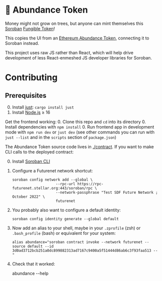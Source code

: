 🌳 Abundance Token
==================

Money might not grow on trees, but anyone can mint themselves this [Soroban](https://eips.ethereum.org/EIPS/eip-20) [Fungible Token](https://soroban.stellar.org/docs/reference/interfaces/token-interface)!

This copies the UI from an [Ethereum Abundance Token](https://github.com/chadoh/abundance-token), connecting it to Soroban instead.

This project uses raw JS rather than React, which will help drive development of less React-enmeshed JS developer libraries for Soroban.


Contributing
============

## Prerequisites 

0. Install [just](https://github.com/casey/just#readme): `cargo install just`
0. Install [Node.js](https://nodejs.org/en/download/package-manager/) ≥ 16

Get the frontend working:
0. Clone this repo and `cd` into its directory
0. Install dependencies with `npm install`
0. Run frontend app in development mode with `npm run dev` or `just dev` (see other commands you can run with `just --list` and in the `scripts` section of `package.json`)

The Abundance Token source code lives in [./contract](./contract). If you want to make CLI calls to the deployed contract:

0. Install [Soroban CLI](https://soroban.stellar.org/docs/reference/soroban-cli)

1. Configure a Futurenet network shortcut:

       soroban config network add --global \
                           --rpc-url https://rpc-futurenet.stellar.org:443/soroban/rpc \
                           --network-passphrase "Test SDF Future Network ; October 2022" \
                           futurenet

2. You probably also want to configure a default identity:

       soroban config identity generate --global default

3. Now add an alias to your shell, maybe in your `.zprofile` (zsh) or `.bash_profile` (bash) or equivalent for your system:

       alias abundance="soroban contract invoke --network futurenet --source default --id 3d0ad3712bcb251a0dc899882313ad7167c9400a5f51444d86ab6c3f93faa513 --"

4. Check that it worked:

      abundance --help


